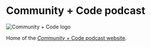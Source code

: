 # Community + Code podcast

![Community + Code logo](https://communitycode.dev/app/uploads/2025/04/community-code-white.png)

Home of the [_Community_ + Code podcast website](https://communitycode.dev).